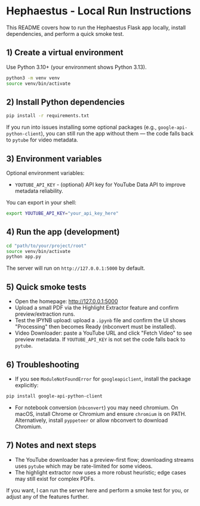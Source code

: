 # Hephaestus - Local Run Instructions

This README covers how to run the Hephaestus Flask app locally, install dependencies, and perform a quick smoke test.

## 1) Create a virtual environment

Use Python 3.10+ (your environment shows Python 3.13).

```bash
python3 -m venv venv
source venv/bin/activate
```

## 2) Install Python dependencies

```bash
pip install -r requirements.txt
```

If you run into issues installing some optional packages (e.g., `google-api-python-client`), you can still run the app without them — the code falls back to `pytube` for video metadata.

## 3) Environment variables

Optional environment variables:

- `YOUTUBE_API_KEY` - (optional) API key for YouTube Data API to improve metadata reliability.

You can export in your shell:

```bash
export YOUTUBE_API_KEY="your_api_key_here"
```

## 4) Run the app (development)

```bash
cd "path/to/your/project/root"
source venv/bin/activate
python app.py
```

The server will run on `http://127.0.0.1:5000` by default.

## 5) Quick smoke tests

- Open the homepage: http://127.0.0.1:5000
- Upload a small PDF via the Highlight Extractor feature and confirm preview/extraction runs.
- Test the IPYNB upload: upload a `.ipynb` file and confirm the UI shows "Processing" then becomes Ready (nbconvert must be installed).
- Video Downloader: paste a YouTube URL and click "Fetch Video" to see preview metadata. If `YOUTUBE_API_KEY` is not set the code falls back to `pytube`.

## 6) Troubleshooting

- If you see `ModuleNotFoundError` for `googleapiclient`, install the package explicitly:

```bash
pip install google-api-python-client
```

- For notebook conversion (`nbconvert`) you may need chromium. On macOS, install Chrome or Chromium and ensure `chromium` is on PATH. Alternatively, install `pyppeteer` or allow nbconvert to download Chromium.

## 7) Notes and next steps

- The YouTube downloader has a preview-first flow; downloading streams uses `pytube` which may be rate-limited for some videos.
- The highlight extractor now uses a more robust heuristic; edge cases may still exist for complex PDFs.

If you want, I can run the server here and perform a smoke test for you, or adjust any of the features further.
